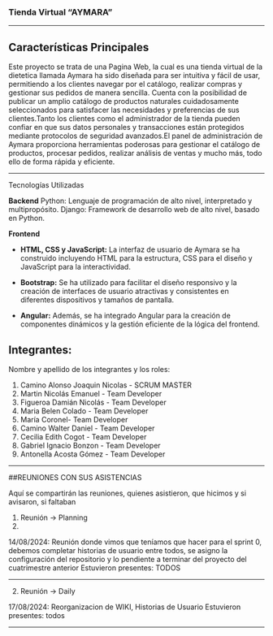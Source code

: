 ### Tienda Virtual “AYMARA”
--------
## Características Principales

Este proyecto se trata de una Pagina Web, la cual es una tienda virtual de la dietetica llamada Aymara ha sido diseñada para ser intuitiva y fácil de usar, permitiendo a los clientes navegar por el catálogo, realizar compras y gestionar sus pedidos de manera sencilla. Cuenta con la posibilidad de publicar un amplio catálogo de productos naturales cuidadosamente seleccionados para satisfacer las necesidades y preferencias de sus clientes.Tanto los clientes como el administrador de la tienda pueden confiar en que sus datos personales y transacciones están protegidos mediante protocolos de seguridad avanzados.El panel de administración de Aymara proporciona herramientas poderosas para gestionar el catálogo de productos, procesar pedidos, realizar análisis de ventas y mucho más, todo ello de forma rápida y eficiente.

------
Tecnologías Utilizadas

**Backend**
Python: Lenguaje de programación de alto nivel, interpretado y multipropósito.
Django: Framework de desarrollo web de alto nivel, basado en Python.

**Frontend**

- **HTML, CSS y JavaScript:** La interfaz de usuario de Aymara se ha construido incluyendo HTML para la estructura, CSS para el diseño y JavaScript para la interactividad.

- **Bootstrap:** Se ha utilizado para facilitar el diseño responsivo y la creación de interfaces de usuario atractivas y consistentes en diferentes dispositivos y tamaños de pantalla.

- **Angular:** Además, se ha integrado Angular para la creación de componentes dinámicos y la gestión eficiente de la lógica del frontend.


## Integrantes:

Nombre y apellido de los integrantes y los roles:

1. Camino Alonso Joaquin Nicolas - SCRUM MASTER
2. Martin Nicolás Emanuel  - Team Developer
3. Figueroa Damián Nicolás - Team Developer
4. Maria Belen Colado - Team Developer
5. María Coronel- Team Developer
6. Camino Walter Daniel - Team Developer
7. Cecilia Edith Cogot - Team Developer
8.  Gabriel Ignacio Bonzon - Team Developer
9.  Antonella Acosta Gómez - Team Developer
   
-------

##REUNIONES CON SUS ASISTENCIAS

Aquí se compartirán las reuniones, quienes asistieron, que hicimos y si avisaron, si faltaban

1) Reunión -> Planning
2) 
14/08/2024: Reunión donde vimos que teníamos que hacer para el sprint 0, debemos completar historias de usuario entre todos, se asigno la configuración del repositorio y lo pendiente a terminar  del proyecto del cuatrimestre anterior
Estuvieron presentes: TODOS
________________________________________
2) Reunión -> Daily
   
17/08/2024: Reorganizacion de WIKI, Historias de Usuario
Estuvieron presentes: todos
________________________________________



